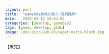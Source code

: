 ```yaml
---
layout: post
title:  "Gameboy游戏开发⑦-随机路障"
date:   2020-03-16 10:02:02
categories: [develop, gameboy]
tags: [game, develop, gbdk]
image: /doc-pic/2020-03/super-mario-block.jpg
---
```


【未完】
